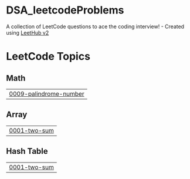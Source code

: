 # DSA_leetcodeProblems
A collection of LeetCode questions to ace the coding interview! - Created using [LeetHub v2](https://github.com/arunbhardwaj/LeetHub-2.0)

<!---LeetCode Topics Start-->
# LeetCode Topics
## Math
|  |
| ------- |
| [0009-palindrome-number](https://github.com/JakeeUp/DSA_leetcodeProblems/tree/master/0009-palindrome-number) |
## Array
|  |
| ------- |
| [0001-two-sum](https://github.com/JakeeUp/DSA_leetcodeProblems/tree/master/0001-two-sum) |
## Hash Table
|  |
| ------- |
| [0001-two-sum](https://github.com/JakeeUp/DSA_leetcodeProblems/tree/master/0001-two-sum) |
<!---LeetCode Topics End-->